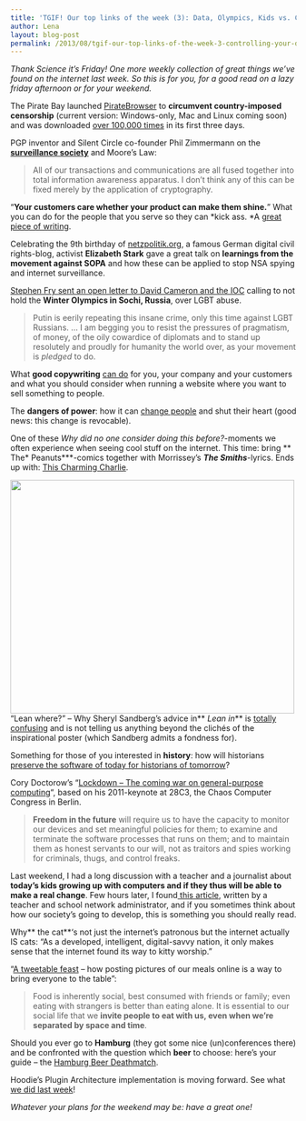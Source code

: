 ```yaml
---
title: 'TGIF! Our top links of the week (3): Data, Olympics, Kids vs. Computers, Learnings from SOPA'
author: Lena
layout: blog-post
permalink: /2013/08/tgif-our-top-links-of-the-week-3-controlling-your-data-olympic-games-lean-in-kids-feat-computers-and-learnings-from-sopa/
---
```

*Thank Science it’s Friday! One more weekly collection of great things we’ve found on the internet last week. So this is for you, for a good read on a lazy friday afternoon or for your weekend.*

The Pirate Bay launched [PirateBrowser][1] to **circumvent country-imposed censorship** (current version: Windows-only, Mac and Linux coming soon) and was downloaded [over 100,000 times][2] in its first three days.

<p itemprop="headline">
  PGP inventor and Silent Circle co-founder Phil Zimmermann on the <strong></strong><a itemprop="url" title="Permalink to Zimmermann’s Law: PGP inventor and Silent Circle co-founder Phil Zimmermann on the surveillance society" href="http://gigaom.com/2013/08/11/zimmermanns-law-pgp-inventor-and-silent-circle-co-founder-phil-zimmermann-on-the-surveillance-society/" rel="bookmark"><strong>surveillance society</strong></a> and Moore&#8217;s Law:
</p>

> All of our transactions and communications are all fused together into total information awareness apparatus. I don’t think any of this can be fixed merely by the application of cryptography.

&#8220;**Your customers care whether your product can make them shine.**&#8221; What you can do for the people that you serve so they can *kick ass. *A [great piece of writing][3].

Celebrating the 9th birthday of [netzpolitik.org][4], a famous German digital civil rights-blog, activist **Elizabeth Stark** gave a great talk on **learnings from the movement against SOPA** and how these can be applied to stop NSA spying and internet surveillance.



[Stephen Fry sent an open letter to David Cameron and the IOC][5] calling to not hold the **Winter Olympics in Sochi, Russia**, over LGBT abuse.

> Putin is eerily repeating this insane crime, only this time against LGBT Russians. &#8230; I am begging you to resist the pressures of pragmatism, of money, of the oily cowardice of diplomats and to stand up resolutely and proudly for humanity the world over, as your movement is *pledged* to do.

What **good copywriting** [can do][6] for you, your company and your customers and what you should consider when running a website where you want to sell something to people.

The **dangers of power**: how it can [change people][7] and shut their heart (good news: this change is revocable).

One of these *Why did no one consider doing this before?*-moments we often experience when seeing cool stuff on the internet. This time: bring ** The* Peanuts***-comics together with Morrissey&#8217;s ***The Smiths***-lyrics. Ends up with: [This Charming Charlie][8].

[<img class="alignnone" alt="" src="http://31.media.tumblr.com/8f8dad7738fb7dd2a193c4d0bdbb5da9/tumblr_mraayzBWbR1seji43o1_500.jpg" width="500" height="411" />][8]
&#8220;Lean where?&#8221; &#8211; Why Sheryl Sandberg&#8217;s advice in** *Lean in*** is [totally confusing][9] and is not telling us anything beyond the clichés of the inspirational poster (which Sandberg admits a fondness for).

Something for those of you interested in **history**: how will historians [preserve the software of today for historians of tomorrow][10]?

Cory Doctorow&#8217;s &#8220;[Lockdown &#8211; The coming war on general-purpose computing][11]&#8220;, based on his 2011-keynote at 28C3, the Chaos Computer Congress in Berlin.

> **Freedom in the future** will require us to have the capacity to monitor our devices and set meaningful policies for them; to examine and terminate the software processes that runs on them; and to maintain them as honest servants to our will, not as traitors and spies working for criminals, thugs, and control freaks.

Last weekend, I had a long discussion with a teacher and a journalist about **today&#8217;s kids growing up with computers and if they thus will be able to make a real change**. Few hours later, I found[ this article][12], written by a teacher and school network administrator, and if you sometimes think about how our society&#8217;s going to develop, this is something you should really read.

Why** the cat**&#8216;s not just the internet&#8217;s patronous but the internet actually IS cats: &#8220;As a developed, intelligent, digital-savvy nation, it only makes sense that the internet found its way to kitty worship.&#8221;



&#8220;[A tweetable feast][13] &#8211; how posting pictures of our meals online is a way to bring everyone to the table&#8221;:

> Food is inherently social, best consumed with friends or family; even eating with strangers is better than eating alone. It is essential to our social life that we **invite people to eat with us, even when we’re separated by space and time**.

Should you ever go to **Hamburg** (they got some nice (un)conferences there) and be confronted with the question which **beer** to choose: here&#8217;s your guide &#8211; the [Hamburg Beer Deathmatch][14].

Hoodie&#8217;s Plugin Architecture implementation is moving forward. See what [we did last week][15]!

*Whatever your plans for the weekend may be: have a great one!*

 [1]: http://piratebrowser.com/
 [2]: http://torrentfreak.com/pirate-bays-anti-clocks-100000-downloads-in-three-days-130813/
 [3]: http://bearmetal.eu/theden/its-not-about-us-its-about-you/
 [4]: http://netzpolitik.org
 [5]: http://www.stephenfry.com/2013/08/07/an-open-letter-to-david-cameron-and-the-ioc/single-page/
 [6]: http://unicornfree.com/2013/how-i-increased-conversion-2-4x-with-better-copywriting
 [7]: http://www.npr.org/2013/08/10/210686255/a-sense-of-power-can-do-a-number-on-your-brain?ft=1&f=1007
 [8]: http://thischarmingcharlie.tumblr.com/
 [9]: http://www.slate.com/articles/double_x/doublex/2013/03/sheryl_sandberg_s_lean_in_gives_contradictory_advice.html
 [10]: http://www.slate.com/articles/arts/culturebox/2013/07/how_will_historians_of_the_future_run_ms_word_97_how_can_we_save_it_for.single.html
 [11]: http://boingboing.net/2012/01/10/lockdown.html
 [12]: http://coding2learn.org/blog/2013/07/29/kids-cant-use-computers/
 [13]: http://www.aeonmagazine.com/living-together/jared-keller-a-tweetable-feast/
 [14]: http://hamburginenglish.tumblr.com/post/57272446620/the-hamburg-beer-deathmatch-5-beers-one-winner
 [15]: http://weekly.hood.ie/2013/08/12.html